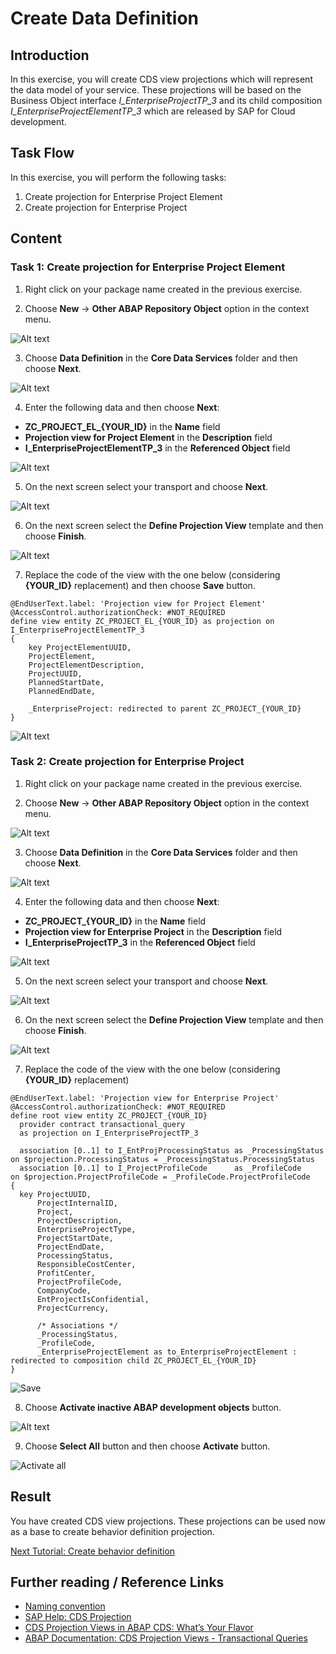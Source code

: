 # Create Data Definition

## Introduction 

In this exercise, you will create CDS view projections which will represent the data model of your service. These projections will be based on the Business Object interface *I_EnterpriseProjectTP_3* and its child composition *I_EnterpriseProjectElementTP_3* which are released by SAP for Cloud development.

## Task Flow  

In this exercise, you will perform the following tasks:

1. Create projection for Enterprise Project Element
2. Create projection for Enterprise Project


## Content

### Task 1: Create projection for Enterprise Project Element

1. Right click on your package name created in the previous exercise.

2. Choose **New** &rarr; **Other ABAP Repository Object** option in the context menu.

  ![Alt text](img/0120-other-abap-repository-object.png) 

3. Choose **Data Definition** in the **Core Data Services** folder and then choose **Next**.

  ![Alt text](img/0130-new-data-definition.png) 

4. Enter the following data and then choose **Next**:
  - **ZC_PROJECT_EL_{YOUR_ID}** in the **Name** field
  - **Projection view for Project Element** in the **Description** field
  - **I_EnterpriseProjectElementTP_3** in the **Referenced Object** field

  ![Alt text](img/0132-project-element-definition-details.png)

5. On the next screen select your transport and choose **Next**.

  ![Alt text](img/0134-project-definition-element-transport.png) 

6. On the next screen select the **Define Projection View** template and then choose **Finish**.

  ![Alt text](img/0144-select-project-definition-template.png)

7. Replace the code of the view with the one below (considering **{YOUR_ID}** replacement) and then choose **Save** button.

~~~abap
@EndUserText.label: 'Projection view for Project Element'
@AccessControl.authorizationCheck: #NOT_REQUIRED
define view entity ZC_PROJECT_EL_{YOUR_ID} as projection on I_EnterpriseProjectElementTP_3
{
    key ProjectElementUUID,
    ProjectElement,
    ProjectElementDescription,
    ProjectUUID,
    PlannedStartDate,
    PlannedEndDate,
    
    _EnterpriseProject: redirected to parent ZC_PROJECT_{YOUR_ID}
}
~~~

  ![Alt text](img/0136-save-project-element-definition.png)


### Task 2: Create projection for Enterprise Project

1. Right click on your package name created in the previous exercise.

2. Choose **New** &rarr; **Other ABAP Repository Object** option in the context menu.

  ![Alt text](img/0120-other-abap-repository-object.png) 

3. Choose **Data Definition** in the **Core Data Services** folder and then choose **Next**.

  ![Alt text](img/0130-new-data-definition.png) 

4. Enter the following data and then choose **Next**:
  - **ZC_PROJECT_{YOUR_ID}** in the **Name** field
  - **Projection view for Enterprise Project** in the **Description** field
  - **I_EnterpriseProjectTP_3** in the **Referenced Object** field

  ![Alt text](img/0140-project-definition-details.png) 

5. On the next screen select your transport and choose **Next**.

  ![Alt text](img/0142-project-definition-transport.png) 

6. On the next screen select the **Define Projection View** template and then choose **Finish**.

  ![Alt text](img/0144-select-project-definition-template.png)

7. Replace the code of the view with the one below (considering **{YOUR_ID}** replacement)

~~~abap
@EndUserText.label: 'Projection view for Enterprise Project'
@AccessControl.authorizationCheck: #NOT_REQUIRED
define root view entity ZC_PROJECT_{YOUR_ID}
  provider contract transactional_query
  as projection on I_EnterpriseProjectTP_3

  association [0..1] to I_EntProjProcessingStatus as _ProcessingStatus on $projection.ProcessingStatus = _ProcessingStatus.ProcessingStatus
  association [0..1] to I_ProjectProfileCode      as _ProfileCode      on $projection.ProjectProfileCode = _ProfileCode.ProjectProfileCode
{
  key ProjectUUID,
      ProjectInternalID,
      Project,
      ProjectDescription,
      EnterpriseProjectType,
      ProjectStartDate,
      ProjectEndDate,
      ProcessingStatus,
      ResponsibleCostCenter,
      ProfitCenter,
      ProjectProfileCode,
      CompanyCode,
      EntProjectIsConfidential,
      ProjectCurrency,

      /* Associations */
      _ProcessingStatus,
      _ProfileCode,
      _EnterpriseProjectElement as to_EnterpriseProjectElement : redirected to composition child ZC_PROJECT_EL_{YOUR_ID}
}
~~~

  ![Save](img/0146-save-project-definition.png)

8. Choose **Activate inactive ABAP development objects** button.
   
  ![Alt text](img/0148-activate-all.png)

9. Choose **Select All** button and then choose **Activate** button.

  ![Activate all](img/0150-activate-all-definitions.png)

## Result

You have created CDS view projections. These projections can be used now as a base to create behavior definition projection.

[Next Tutorial: Create behavior definition](./behavior-definition.md)

## Further reading / Reference Links

- [Naming convention](https://help.sap.com/docs/ABAP_PLATFORM_NEW/fc4c71aa50014fd1b43721701471913d/8b8f9d8f3cb948b2841d6045a255e503.html)
- [SAP Help: CDS Projection](https://help.sap.com/docs/abap-cloud/abap-rap/cds-projection-view)
- [CDS Projection Views in ABAP CDS: What’s Your Flavor](https://blogs.sap.com/2022/07/04/cds-projection-views-in-abap-cds-whats-your-flavor/)
- [ABAP Documentation: CDS Projection Views - Transactional Queries](https://help.sap.com/doc/abapdocu_latest_index_htm/latest/en-US/index.htm?file=abencds_pv_transactional_query.htm)
